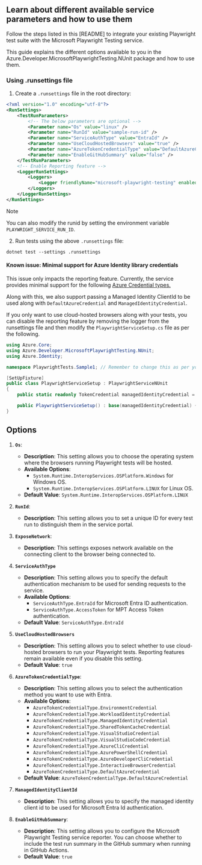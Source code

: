 ## Learn about different available service parameters and how to use them

Follow the steps listed in this [README]<!--(https://github.com/Azure/azure-sdk-for-net/tree/main/sdk/playwrighttesting/Azure.Developer.MicrosoftPlaywrightTesting.NUnit/README.md)--> to integrate your existing Playwright test suite with the Microsoft Playwright Testing service.

This guide explains the different options available to you in the Azure.Developer.MicrosoftPlaywrightTesting.NUnit package and how to use them.

### Using .runsettings file

1. Create a `.runsettings` file in the root directory:

```xml
<?xml version="1.0" encoding="utf-8"?>
<RunSettings>
    <TestRunParameters>
        <!-- The below parameters are optional -->
        <Parameter name="Os" value="linux" />
        <Parameter name="RunId" value="sample-run-id" />
        <Parameter name="ServiceAuthType" value="EntraId" />
        <Parameter name="UseCloudHostedBrowsers" value="true" />
        <Parameter name="AzureTokenCredentialType" value="DefaultAzureCredential" />
        <Parameter name="EnableGitHubSummary" value="false" />
    </TestRunParameters>
    <!-- Enable Reporting feature -->
    <LoggerRunSettings>
        <Loggers>
            <Logger friendlyName="microsoft-playwright-testing" enabled="true" />
        </Loggers>
    </LoggerRunSettings>
</RunSettings>
```

  > [!NOTE]
  > You can also modify the runid by setting the environment variable `PLAYWRIGHT_SERVICE_RUN_ID`.

2. Run tests using the above `.runsettings` file:

```dotnetcli
dotnet test --settings .runsettings
```

#### Known issue: Minimal support for Azure Identity library credentials

This issue only impacts the reporting feature. Currently, the service provides minimal support for the following [Azure Credential types.](https://learn.microsoft.com/dotnet/api/overview/azure/identity-readme?view=azure-dotnet#credential-classes)

Along with this, we also support passing a Managed Identity ClientId to be used along with `DefaultAzureCredential` and `ManagedIdentityCredential`.

If you only want to use cloud-hosted browsers along with your tests, you can disable the reporting feature by removing the logger from the runsettings file and then modify the `PlaywrightServiceSetup.cs` file as per the following.

```C# Snippet:Sample1_CustomisingServiceParameters
using Azure.Core;
using Azure.Developer.MicrosoftPlaywrightTesting.NUnit;
using Azure.Identity;

namespace PlaywrightTests.Sample1; // Remember to change this as per your project namespace

[SetUpFixture]
public class PlaywrightServiceSetup : PlaywrightServiceNUnit
{
    public static readonly TokenCredential managedIdentityCredential = new ManagedIdentityCredential();

    public PlaywrightServiceSetup() : base(managedIdentityCredential) {}
}
```

## Options

1. **`Os`**:
    - **Description**: This setting allows you to choose the operating system where the browsers running Playwright tests will be hosted.
    - **Available Options**:
        - `System.Runtime.InteropServices.OSPlatform.Windows` for Windows OS.
        - `System.Runtime.InteropServices.OSPlatform.LINUX` for Linux OS.
    - **Default Value**: `System.Runtime.InteropServices.OSPlatform.LINUX`

2. **`RunId`**:
    - **Description**: This setting allows you to set a unique ID for every test run to distinguish them in the service portal.

3. **`ExposeNetwork`**:
    - **Description**: This settings exposes network available on the connecting client to the browser being connected to.

4. **`ServiceAuthType`**
    - **Description**: This setting allows you to specify the default authentication mechanism to be used for sending requests to the service.
    - **Available Options**:
        - `ServiceAuthType.EntraId` for Microsoft Entra ID authentication.
        - `ServiceAuthType.AccessToken` for MPT Access Token authentication.
    - **Default Value**: `ServiceAuthType.EntraId`

5. **`UseCloudHostedBrowsers`**
    - **Description**: This setting allows you to select whether to use cloud-hosted browsers to run your Playwright tests. Reporting features remain available even if you disable this setting.
    - **Default Value**: `true`

6. **`AzureTokenCredentialType`**:
    - **Description**: This setting allows you to select the authentication method you want to use with Entra.
    - **Available Options**:
        - `AzureTokenCredentialType.EnvironmentCredential`
        - `AzureTokenCredentialType.WorkloadIdentityCredential`
        - `AzureTokenCredentialType.ManagedIdentityCredential`
        - `AzureTokenCredentialType.SharedTokenCacheCredential`
        - `AzureTokenCredentialType.VisualStudioCredential`
        - `AzureTokenCredentialType.VisualStudioCodeCredential`
        - `AzureTokenCredentialType.AzureCliCredential`
        - `AzureTokenCredentialType.AzurePowerShellCredential`
        - `AzureTokenCredentialType.AzureDeveloperCliCredential`
        - `AzureTokenCredentialType.InteractiveBrowserCredential`
        - `AzureTokenCredentialType.DefaultAzureCredential`
    - **Default Value**: `AzureTokenCredentialType.DefaultAzureCredential`

7. **`ManagedIdentityClientId`**
    - **Description**: This setting allows you to specify the managed identity client id to be used for Microsoft Entra Id authentication.

8. **`EnableGitHubSummary`**:
    - **Description**: This setting allows you to configure the Microsoft Playwright Testing service reporter. You can choose whether to include the test run summary in the GitHub summary when running in GitHub Actions.
    - **Default Value**: `true`

